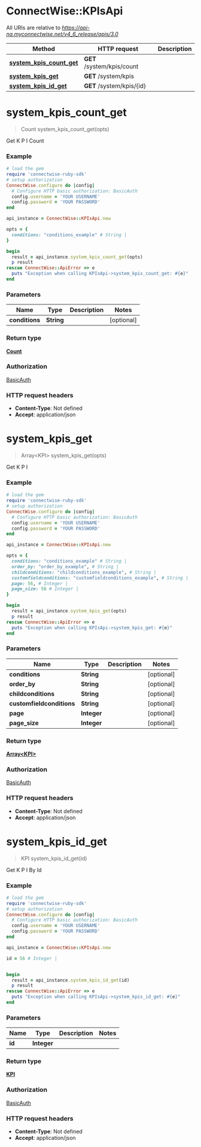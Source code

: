 # ConnectWise::KPIsApi

All URIs are relative to *https://api-na.myconnectwise.net/v4_6_release/apis/3.0*

Method | HTTP request | Description
------------- | ------------- | -------------
[**system_kpis_count_get**](KPIsApi.md#system_kpis_count_get) | **GET** /system/kpis/count | 
[**system_kpis_get**](KPIsApi.md#system_kpis_get) | **GET** /system/kpis | 
[**system_kpis_id_get**](KPIsApi.md#system_kpis_id_get) | **GET** /system/kpis/{id} | 


# **system_kpis_count_get**
> Count system_kpis_count_get(opts)



Get K P I Count

### Example
```ruby
# load the gem
require 'connectwise-ruby-sdk'
# setup authorization
ConnectWise.configure do |config|
  # Configure HTTP basic authorization: BasicAuth
  config.username = 'YOUR USERNAME'
  config.password = 'YOUR PASSWORD'
end

api_instance = ConnectWise::KPIsApi.new

opts = { 
  conditions: "conditions_example" # String | 
}

begin
  result = api_instance.system_kpis_count_get(opts)
  p result
rescue ConnectWise::ApiError => e
  puts "Exception when calling KPIsApi->system_kpis_count_get: #{e}"
end
```

### Parameters

Name | Type | Description  | Notes
------------- | ------------- | ------------- | -------------
 **conditions** | **String**|  | [optional] 

### Return type

[**Count**](Count.md)

### Authorization

[BasicAuth](../README.md#BasicAuth)

### HTTP request headers

 - **Content-Type**: Not defined
 - **Accept**: application/json



# **system_kpis_get**
> Array&lt;KPI&gt; system_kpis_get(opts)



Get K P I

### Example
```ruby
# load the gem
require 'connectwise-ruby-sdk'
# setup authorization
ConnectWise.configure do |config|
  # Configure HTTP basic authorization: BasicAuth
  config.username = 'YOUR USERNAME'
  config.password = 'YOUR PASSWORD'
end

api_instance = ConnectWise::KPIsApi.new

opts = { 
  conditions: "conditions_example" # String | 
  order_by: "order_by_example", # String | 
  childconditions: "childconditions_example", # String | 
  customfieldconditions: "customfieldconditions_example", # String | 
  page: 56, # Integer | 
  page_size: 56 # Integer | 
}

begin
  result = api_instance.system_kpis_get(opts)
  p result
rescue ConnectWise::ApiError => e
  puts "Exception when calling KPIsApi->system_kpis_get: #{e}"
end
```

### Parameters

Name | Type | Description  | Notes
------------- | ------------- | ------------- | -------------
 **conditions** | **String**|  | [optional] 
 **order_by** | **String**|  | [optional] 
 **childconditions** | **String**|  | [optional] 
 **customfieldconditions** | **String**|  | [optional] 
 **page** | **Integer**|  | [optional] 
 **page_size** | **Integer**|  | [optional] 

### Return type

[**Array&lt;KPI&gt;**](KPI.md)

### Authorization

[BasicAuth](../README.md#BasicAuth)

### HTTP request headers

 - **Content-Type**: Not defined
 - **Accept**: application/json



# **system_kpis_id_get**
> KPI system_kpis_id_get(id)



Get K P I By Id

### Example
```ruby
# load the gem
require 'connectwise-ruby-sdk'
# setup authorization
ConnectWise.configure do |config|
  # Configure HTTP basic authorization: BasicAuth
  config.username = 'YOUR USERNAME'
  config.password = 'YOUR PASSWORD'
end

api_instance = ConnectWise::KPIsApi.new

id = 56 # Integer | 


begin
  result = api_instance.system_kpis_id_get(id)
  p result
rescue ConnectWise::ApiError => e
  puts "Exception when calling KPIsApi->system_kpis_id_get: #{e}"
end
```

### Parameters

Name | Type | Description  | Notes
------------- | ------------- | ------------- | -------------
 **id** | **Integer**|  | 

### Return type

[**KPI**](KPI.md)

### Authorization

[BasicAuth](../README.md#BasicAuth)

### HTTP request headers

 - **Content-Type**: Not defined
 - **Accept**: application/json



